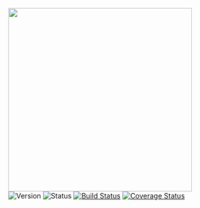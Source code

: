 <img src="https://i.imgur.com/bawDSvL.png" width="370px" /><br/>![Version](https://img.shields.io/badge/version-1.0.0-green.svg) ![Status](https://img.shields.io/badge/status-alpha-orange.svg)  [![Build Status](https://travis-ci.com/zgoethel/mycelium.svg?branch=master)](https://travis-ci.com/zgoethel/mycelium) [![Coverage Status](https://coveralls.io/repos/github/zgoethel/mycelium/badge.svg?branch=master)](https://coveralls.io/github/zgoethel/mycelium?branch=master)
